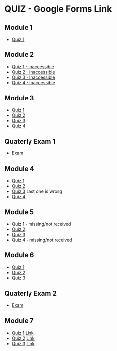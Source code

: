 # QUIZ - Google Forms Link


## Module 1
- [Quiz 1](https://docs.google.com/forms/d/e/1FAIpQLScKTy2VLRZHFq7CS7wm2Dw2YUwPVtEzMJnGm0Lz7eSpyI2GFA/viewscore?viewscore=AE0zAgCQ-58wN1R2PkJo2q1jrtnFN2fvkYO00wmDtJTQHi2Zxejn9NXTqzab7DDZ5Q)

## Module 2
- [Quiz 1 - Inaccessible](https://docs.google.com/forms/d/e/1FAIpQLSf_n9zMZuIKGVDF-FCyB45lNK1yX7kTJmIdSV1TKH5leTTunw/closedform)
- [Quiz 2 - Inaccessible](https://docs.google.com/forms/d/e/1FAIpQLSefKGFaxU00WSClynsZrjOucuJHZZT23wsXEJ53hnoUQUbVkA/closedform)
- [Quiz 3 - Inaccessible](https://docs.google.com/forms/d/e/1FAIpQLSefKGFaxU00WSClynsZrjOucuJHZZT23wsXEJ53hnoUQUbVkA/closedform)
- [Quiz 4 - Inaccessible](https://forms.gle/wy1sBt7BXLGvT9K88)

## Module 3
- [Quiz 1](https://docs.google.com/forms/d/e/1FAIpQLSck0SwqGsOGNFbXeimt4sDfpiOpV5GtPkOOgz8jvi1qG5ylIA/viewscore?viewscore=AE0zAgBU91XSlYWW296WIOonaWFifHcLOqiQnnp56Ij12ExS49ICNbiARKEWssaNgQ)
- [Quiz 2](https://docs.google.com/forms/d/e/1FAIpQLSde7ZKVC16M8ak4hNSH-cQOIZyBCzKeIUrH7LQebabZ3a0LdA/viewscore?viewscore=AE0zAgBO6_PwP1r1TremxoyU-K648kSwh1P9MTOZ9Z2fjh373ZKL5hAYztKxeQZ5eQ)
- [Quiz 3](https://docs.google.com/forms/d/e/1FAIpQLSfG4SywERNgCR2lbp8GCusBaiaZfKC9MvhMUvT5_wI38trx5w/viewscore?viewscore=AE0zAgAjJUAIyR90yILpKPq62IjVp9DyTRJ0fi17G7VMbl4B0SqcCIR2VDICorioQg)
- [Quiz 4](https://docs.google.com/forms/d/e/1FAIpQLSfKr7E9NV1v0UrlvS6-VH6ZPGpB-ThYzzcUorNLhFKfwcmSSw/viewscore?viewscore=AE0zAgDtmcoBV1SPPwPtGMYU5a4KRdrdXkyn5b62mV08f-63b-RN9FhqIHlLbima8A)

## Quaterly Exam 1
- [Exam](https://docs.google.com/forms/d/e/1FAIpQLSez4EJSgS0b791FIcnTQkTbWd9SoCzzQ1OYT0FfxDORCn_JDg/viewform)

## Module 4
- [Quiz 1](https://docs.google.com/forms/d/e/1FAIpQLSerpJbC-RhUXJFc467Uvj6LR5x0MalZ7ZnsescDswfHlC3IPw/viewscore?viewscore=AE0zAgCvwL8gIe_FCyP7FKo0pNexrDz60phUNwsx-iJnJ744tzakyH5PML31nSo3zQ)
- [Quiz 2](https://docs.google.com/forms/d/e/1FAIpQLSdrgSjjR7nR5ItTHxlvvFPRgBv9DCWkIf7niR68Xk4-GtfaxQ/viewscore?viewscore=AE0zAgCnJWebPxE2Oj8vkEPafjsspa8V3B8DoKXdK3by9mn3qP-ngFsxnu5_DUlmaw)
- [Quiz 3](https://github.com/kowsiknd/FMML-Labs/blob/main/Quiz/Module%204%20Quiz%203%20-%20FMML%202021%20Quiz.pdf) Last one is wrong
- [Quiz 4](https://github.com/kowsiknd/FMML-Labs/blob/main/Quiz/Support%20Vector%20Machines%20-%20FMML%202021%20Quiz.pdf)

## Module 5
- Quiz 1 - missing/not received
- [Quiz 2](https://github.com/kowsiknd/FMML-Labs/blob/main/Quiz/Module%205%20Quiz%202%20-%20FMML%202021%20Quiz.pdf)
- [Quiz 3](https://github.com/kowsiknd/FMML-Labs/blob/main/Quiz/Module%205%20Quiz%203%20-%20FMML%202021%20Quiz.pdf)
- Quiz 4 - missing/not received

## Module 6
- [Quiz 1](https://docs.google.com/forms/d/e/1FAIpQLSelE8HZTX0sPCN6UyNOmUYvwG80dKDLhrbaGIRhpfpAunKAcw/viewform)
- [Quiz 2](https://docs.google.com/forms/d/e/1FAIpQLSczexL-tnTdBwh3biLbonKj5wHQq6bbCLXvGB_7xMRBDNiaGg/viewform)
- [Quiz 3](https://docs.google.com/forms/d/e/1FAIpQLScJLdG5DOt8MnNbR9BT3fhp4QFcxvGGbSQQdC99vEq2egvc1A/viewform)

## Quaterly Exam 2
- [Exam](https://docs.google.com/forms/d/e/1FAIpQLSe2V900MF5PPqx36NJY-kK24GktyVCKvoTwFjhxkI5Wb458Rg/viewform)

## Module 7
- [Quiz 1](https://github.com/kowsiknd/FMML-Labs/blob/main/Quiz/MODULE%207%20QUIZ%201.pdf) [Link](https://docs.google.com/forms/d/e/1FAIpQLSd8HqUHFdjmO7afXje4LABVHamro2ZQ8HLBkIynFHInU4jvRg/viewform)
- [Quiz 2](https://github.com/kowsiknd/FMML-Labs/blob/main/Quiz/MODULE%207%20QUIZ%202.pdf) [Link](https://docs.google.com/forms/d/e/1FAIpQLSeMLaILApjEOnLPYSjRbCykhV5morTxWTrarrq8ulmQwGqXAA/viewform)
- [Quiz 3](https://github.com/kowsiknd/FMML-Labs/blob/main/Quiz/MODULE%207%20QUIZ%203.pdf) [Link](https://docs.google.com/forms/d/e/1FAIpQLSfug0kzIQsExYbe-zaV_lyOsl3BxI3153WecXUJO5LZpj5BMQ/viewform)
